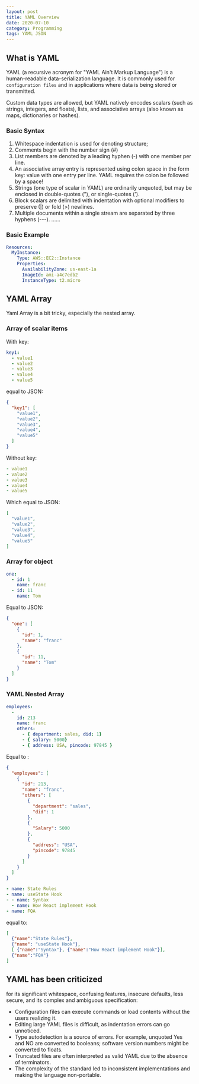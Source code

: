 ```yaml
---
layout: post
title: YAML Overview
date: 2020-07-10
category: Programming 
tags: YAML JSON
---
```


## What is YAML

YAML (a recursive acronym for "YAML Ain't Markup Language") is a human-readable data-serialization language. It is commonly used for `configuration files` and in applications where data is being stored or transmitted.

Custom data types are allowed, but YAML natively encodes scalars (such as strings, integers, and floats), lists, and associative arrays (also known as maps, dictionaries or hashes). 

### Basic Syntax
1. Whitespace indentation is used for denoting structure;
2. Comments begin with the number sign (#)
3. List members are denoted by a leading hyphen (-) with one member per line.
4. An associative array entry is represented using colon space in the form key: value with one entry per line. YAML requires the colon be followed by a space!
5. Strings (one type of scalar in YAML) are ordinarily unquoted, but may be enclosed in double-quotes ("), or single-quotes (').
6. Block scalars are delimited with indentation with optional modifiers to preserve (|) or fold (>) newlines.
7. Multiple documents within a single stream are separated by three hyphens (---).
......

### Basic Example
```yaml
Resources:
  MyInstance:
    Type: AWS::EC2::Instance
    Properties:
      AvailabilityZone: us-east-1a
      ImageId: ami-a4c7edb2
      InstanceType: t2.micro
```

## YAML Array 

Yaml Array is a bit tricky, especially the nested array.

### Array of scalar items 

With key: 
```yaml
key1:
  - value1
  - value2
  - value3
  - value4
  - value5
```
equal to JSON:
```json
{
  "key1": [
    "value1",
    "value2",
    "value3",
    "value4",
    "value5"
  ]
}
```

Without key:
```yaml
- value1
- value2
- value3
- value4
- value5
```
Which equal to JSON:
```json
[
  "value1",
  "value2",
  "value3",
  "value4",
  "value5"
]
```

### Array for object
```yaml
one:
  - id: 1
    name: franc
  - id: 11
    name: Tom
```
Equal to JSON:
```json
{
  "one": [
    {
      "id": 1,
      "name": "franc"
    },
    {
      "id": 11,
      "name": "Tom"
    }
  ]
}
```

### YAML Nested Array
```yaml
employees:
  -
    id: 213
    name: franc
    others:
      - { department: sales, did: 1}
      - { salary: 5000}
      - { address: USA, pincode: 97845 }
```
Equal to :
```json
{
  "employees": [
    {
      "id": 213,
      "name": "franc",
      "others": [
        {
          "department": "sales",
          "did": 1
        },
        {
          "Salary": 5000
        },
        {
          "address": "USA",
          "pincode": 97845
        }
      ]
    }
  ]
}
```
```yaml
- name: State Rules
- name: useState Hook
- - name: Syntax
  - name: How React implement Hook
- name: FQA
```
equal to:
```json
[
  {"name":"State Rules"}, 
  {"name": "useState Hook"}, 
  [ {"name":"Syntax"}, {"name":"How React implement Hook"}],
  {"name":"FQA"}
]
```

## YAML has been criticized 
for its significant whitespace, confusing features, insecure defaults, less secure, and its complex and ambiguous specification:
- Configuration files can execute commands or load contents without the users realizing it.
- Editing large YAML files is difficult, as indentation errors can go unnoticed.
- Type autodetection is a source of errors. For example, unquoted Yes and NO are converted to booleans; software version numbers might be converted to floats.
- Truncated files are often interpreted as valid YAML due to the absence of terminators.
- The complexity of the standard led to inconsistent implementations and making the language non-portable.
